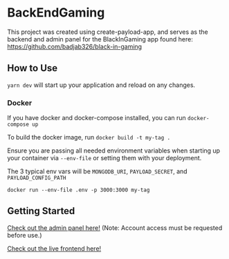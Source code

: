 # BackEndGaming

This project was created using create-payload-app, and serves as the backend and admin panel for the BlackInGaming app found here: https://github.com/badjab326/black-in-gaming

## How to Use

`yarn dev` will start up your application and reload on any changes.

### Docker

If you have docker and docker-compose installed, you can run `docker-compose up`

To build the docker image, run `docker build -t my-tag .`

Ensure you are passing all needed environment variables when starting up your container via `--env-file` or setting them with your deployment.

The 3 typical env vars will be `MONGODB_URI`, `PAYLOAD_SECRET`, and `PAYLOAD_CONFIG_PATH`

`docker run --env-file .env -p 3000:3000 my-tag`

## Getting Started

[Check out the admin panel here!](https://back-end-gaming-production.up.railway.app/admin)
(Note: Account access must be requested before use.)

[Check out the live frontend here!](https://black-in-gaming-production.up.railway.app/dashboard)
